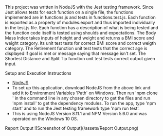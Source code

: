 This project was written in NodeJS with the Jest testing framework. Since Jest allows tests for each function on a single file, the functions implemented are in functions.js and tests in functions.test.js. Each function is exported as a property of modules.export and thus imported individually in the test.js file. Each function has a description of what is being tested and the function code itself is tested using shoulds and expectations. The Body Mass Index takes inputs of height and weight and returns a BMI score and weight category. Its unit test tests for correct BMI score and correct weigth category. The Retirement function unit test tests that the correct age is displayed if goal is met or message saying that message isn't set. The Shortest Distance and Split Tip function unit test tests correct output given input.

Setup and Execution Instructions
- [NodeJS](https://nodejs.org/en/)
- To set up this application, download NodeJS from the above link and add it to Environment Variables 'Path' on Windows. Then run 'npm clone <github repository link>' in the command line in any chosen directory to get the files and run 'npm install' to get the dependency modules. To run the app, type 'npm start' and to run the Jest testing framework type 'npm run test'. 
- This is using NodeJS Version 8.11.1 and NPM Version 5.6.0 and was operated on the Windows 10 OS.

Report Output
![Screenshot of Output](/assets/Report Output.png)